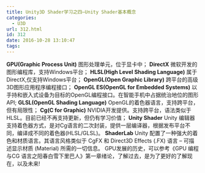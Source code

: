 ```yaml
---
title: Unity3D Shader学习之四—Unity Shader基本概念
categories:
  - U3D
url: 312.html
id: 312
date: 2016-10-28 13:10:47
tags:
---
```


**GPU(Graphic Process Unit)** 图形处理单元，位于显卡中； **DirectX** 微软开发的图形编程库，支持Windows平台； **HLSL(High Level Shading Language)** 属于DirectX,仅支持Windows平台； **OpenGL(Open Graphic Library)** 跨平台的高级3D图形应用程序编程接口； **OpenGL ES(OpenGL for Embedded Systems)** 以手持和嵌入式设备为目标的OpenGL编程接口。在智能手机中占据统治地位的图形API; **GLSL(OpenGL Shading Language)** OpenGL的着色器语言，支持跨平台，但有局限性； **Cg(C for Graphic)** NVIDIA开发提供。支持跨平台，语法类似于HLSL。目前已经不再支持更新，但仍有学习价值； **Unity Shader** Unity 编辑器支持着色器方式，是对Cg语言的二次封装，提供一层编译器，根据发布平台不同，编译成不同的着色器(HLSL/GLSL)。 **ShaderLab** Unity 配置了一种强大的着色和材质语言。其语言风格类似于 CgFX 和 Direct3D Effects (.FX) 语言 – 可描述显示材质 (Material) 所需的一切信息。 GPU发展的历史，可以参考《GPU 编程与CG 语言之阳春白雪下里巴人》第一章绪论，了解过去，是为了更好的了解现在，以及未来!